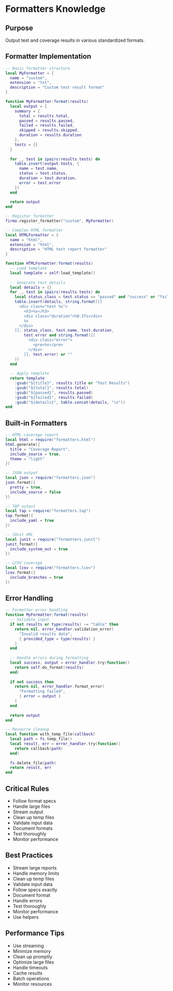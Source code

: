 # Formatters Knowledge

## Purpose
Output test and coverage results in various standardized formats.

## Formatter Implementation
```lua
-- Basic formatter structure
local MyFormatter = {
  name = "custom",
  extension = "txt",
  description = "Custom test result format"
}

function MyFormatter:format(results)
  local output = {
    summary = {
      total = results.total,
      passed = results.passed,
      failed = results.failed,
      skipped = results.skipped,
      duration = results.duration
    },
    tests = {}
  }
  
  for _, test in ipairs(results.tests) do
    table.insert(output.tests, {
      name = test.name,
      status = test.status,
      duration = test.duration,
      error = test.error
    })
  end
  
  return output
end

-- Register formatter
firmo.register_formatter("custom", MyFormatter)

-- Complex HTML formatter
local HTMLFormatter = {
  name = "html",
  extension = "html",
  description = "HTML test report formatter"
}

function HTMLFormatter:format(results)
  -- Load template
  local template = self:load_template()
  
  -- Generate test details
  local details = {}
  for _, test in ipairs(results.tests) do
    local status_class = test.status == "passed" and "success" or "failure"
    table.insert(details, string.format([[
      <div class="test %s">
        <h3>%s</h3>
        <div class="duration">%0.3fs</div>
        %s
      </div>
    ]], status_class, test.name, test.duration,
        test.error and string.format([[
          <div class="error">
            <pre>%s</pre>
          </div>
        ]], test.error) or ""
    ))
  end
  
  -- Apply template
  return template
    :gsub("${title}", results.title or "Test Results")
    :gsub("${total}", results.total)
    :gsub("${passed}", results.passed)
    :gsub("${failed}", results.failed)
    :gsub("${details}", table.concat(details, "\n"))
end
```

## Built-in Formatters
```lua
-- HTML coverage report
local html = require("formatters.html")
html.generate({
  title = "Coverage Report",
  include_source = true,
  theme = "light"
})

-- JSON output
local json = require("formatters.json")
json.format({
  pretty = true,
  include_source = false
})

-- TAP output
local tap = require("formatters.tap")
tap.format({
  include_yaml = true
})

-- JUnit XML
local junit = require("formatters.junit")
junit.format({
  include_system_out = true
})

-- LCOV coverage
local lcov = require("formatters.lcov")
lcov.format({
  include_branches = true
})
```

## Error Handling
```lua
-- Formatter error handling
function MyFormatter:format(results)
  -- Validate input
  if not results or type(results) ~= "table" then
    return nil, error_handler.validation_error(
      "Invalid results data",
      { provided_type = type(results) }
    )
  end
  
  -- Handle errors during formatting
  local success, output = error_handler.try(function()
    return self:do_format(results)
  end)
  
  if not success then
    return nil, error_handler.format_error(
      "Formatting failed",
      { error = output }
    )
  end
  
  return output
end

-- Resource cleanup
local function with_temp_file(callback)
  local path = fs.temp_file()
  local result, err = error_handler.try(function()
    return callback(path)
  end)
  
  fs.delete_file(path)
  return result, err
end
```

## Critical Rules
- Follow format specs
- Handle large files
- Stream output
- Clean up temp files
- Validate input data
- Document formats
- Test thoroughly
- Monitor performance

## Best Practices
- Stream large reports
- Handle memory limits
- Clean up temp files
- Validate input data
- Follow specs exactly
- Document format
- Handle errors
- Test thoroughly
- Monitor performance
- Use helpers

## Performance Tips
- Use streaming
- Minimize memory
- Clean up promptly
- Optimize large files
- Handle timeouts
- Cache results
- Batch operations
- Monitor resources